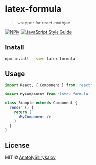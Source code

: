 # latex-formula

> wrapper for react-mathjax

[![NPM](https://img.shields.io/npm/v/latex-formula.svg)](https://www.npmjs.com/package/latex-formula) [![JavaScript Style Guide](https://img.shields.io/badge/code_style-standard-brightgreen.svg)](https://standardjs.com)

## Install

```bash
npm install --save latex-formula
```

## Usage

```jsx
import React, { Component } from 'react'

import MyComponent from 'latex-formula'

class Example extends Component {
  render () {
    return (
      <MyComponent />
    )
  }
}
```

## License

MIT © [AnatolyShirykalov](https://github.com/AnatolyShirykalov)
